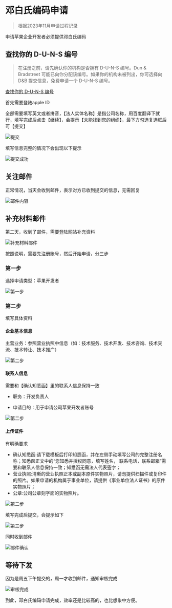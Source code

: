 # 邓白氏编码申请

> 根据2023年11月申请过程记录

申请苹果企业开发者必须提供邓白氏编码

## 查找你的 D-U-N-S 编号

> 在注册之前，请先确认你的机构是否拥有 D-U-N-S 编号。Dun & Bradstreet 可能已向你分配该编号。如果你的机构未被列出，你可选择向 D&B 提交信息，免费申请一个 D-U-N-S 编号。

[查找你的 D-U-N-S 编号](https://developer.apple.com/enroll/duns-lookup)

首先需要登陆apple ID

全部需要填写英文或者拼音，【法人实体名称】是指公司名称，用百度翻译下就行，填写完成后点击【继续】，会提示【未能找到您的组织】，最下方勾选复选框后可【提交】

![提交](./duns-submit.png)

填写信息完整的情况下会出现以下提示

![提交成功](./duns.png)

## 关注邮件

正常情况，当天会收到邮件，表示对方已收到提交的信息，无需回复

![邮件内容](./duns-email.png)

## 补充材料邮件

第二天，收到了邮件，需要登陆网站补充资料

![补充材料邮件](./dnb-email.png)

按照说明，需要先注册账号，然后开始申请，分三步

### 第一步

选择申请类型：苹果开发者

![第一步](./dnb-step1.png)

### 第二步

填写具体资料

#### 企业基本信息

主营业务：参照营业执照中信息（如：技术服务、技术开发、技术咨询、技术交流、技术转让、技术推广）

![第二步](./dnb-step2-1.png)

#### 联系人信息

需要和【确认知悉函】里的联系人信息保持一致

- 职务：开发负责人

- 申请目的：用于申请公司苹果开发者账号

![第二步](./dnb-step2-2.png)

#### 上传证件

有明确要求

- 确认知悉函:请下载模板后打印知悉函，并在左侧手动填写公司的完整注册名称；知悉函正文中的“您知悉并授权同意，填写姓名， 联系电话，联系邮箱”需要和联系人信息保持一致；知悉函无需法人代表签字；
- 营业执照:清晰的营业执照正本或副本原件实物照片，请勿提供扫描件或复印件的照片。如果申请的机构属于事业单位，请提供《事业单位法人证书》的原件实物照片；
- 公章:公司公章刻字面的实物照片。

![第二步](./dnb-step2-3.png)

填写完成后提交，会提示如下

![第三步](./dnb-step3.png)

同时收到邮件

![邮件确认](./dnb-email-auto.png)

## 等待下发

因为是周五下午提交的，周一才收到邮件，通知审核完成

![审核完成](./dnb-email-end.png)

到此，邓白氏编码申请完成，效率还是比较高的，也比想象中方便。
